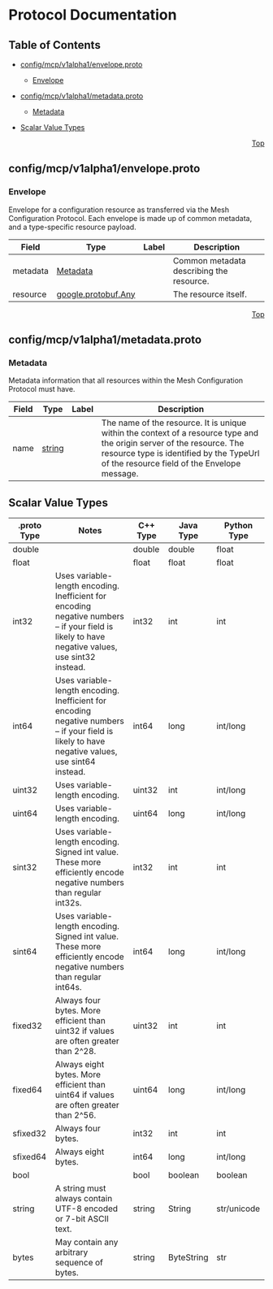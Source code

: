 # Protocol Documentation
<a name="top"/>

## Table of Contents

- [config/mcp/v1alpha1/envelope.proto](#config/mcp/v1alpha1/envelope.proto)
    - [Envelope](#istio.config.mcp.v1alpha1.Envelope)
  
  
  
  

- [config/mcp/v1alpha1/metadata.proto](#config/mcp/v1alpha1/metadata.proto)
    - [Metadata](#istio.config.mcp.v1alpha1.Metadata)
  
  
  
  

- [Scalar Value Types](#scalar-value-types)



<a name="config/mcp/v1alpha1/envelope.proto"/>
<p align="right"><a href="#top">Top</a></p>

## config/mcp/v1alpha1/envelope.proto



<a name="istio.config.mcp.v1alpha1.Envelope"/>

### Envelope
Envelope for a configuration resource as transferred via the Mesh Configuration Protocol.
Each envelope is made up of common metadata, and a type-specific resource payload.


| Field | Type | Label | Description |
| ----- | ---- | ----- | ----------- |
| metadata | [Metadata](#istio.config.mcp.v1alpha1.Metadata) |  | Common metadata describing the resource. |
| resource | [google.protobuf.Any](#google.protobuf.Any) |  | The resource itself. |





 

 

 

 



<a name="config/mcp/v1alpha1/metadata.proto"/>
<p align="right"><a href="#top">Top</a></p>

## config/mcp/v1alpha1/metadata.proto



<a name="istio.config.mcp.v1alpha1.Metadata"/>

### Metadata
Metadata information that all resources within the Mesh Configuration Protocol must have.


| Field | Type | Label | Description |
| ----- | ---- | ----- | ----------- |
| name | [string](#string) |  | The name of the resource. It is unique within the context of a resource type and the origin server of the resource. The resource type is identified by the TypeUrl of the resource field of the Envelope message. |





 

 

 

 



## Scalar Value Types

| .proto Type | Notes | C++ Type | Java Type | Python Type |
| ----------- | ----- | -------- | --------- | ----------- |
| <a name="double" /> double |  | double | double | float |
| <a name="float" /> float |  | float | float | float |
| <a name="int32" /> int32 | Uses variable-length encoding. Inefficient for encoding negative numbers – if your field is likely to have negative values, use sint32 instead. | int32 | int | int |
| <a name="int64" /> int64 | Uses variable-length encoding. Inefficient for encoding negative numbers – if your field is likely to have negative values, use sint64 instead. | int64 | long | int/long |
| <a name="uint32" /> uint32 | Uses variable-length encoding. | uint32 | int | int/long |
| <a name="uint64" /> uint64 | Uses variable-length encoding. | uint64 | long | int/long |
| <a name="sint32" /> sint32 | Uses variable-length encoding. Signed int value. These more efficiently encode negative numbers than regular int32s. | int32 | int | int |
| <a name="sint64" /> sint64 | Uses variable-length encoding. Signed int value. These more efficiently encode negative numbers than regular int64s. | int64 | long | int/long |
| <a name="fixed32" /> fixed32 | Always four bytes. More efficient than uint32 if values are often greater than 2^28. | uint32 | int | int |
| <a name="fixed64" /> fixed64 | Always eight bytes. More efficient than uint64 if values are often greater than 2^56. | uint64 | long | int/long |
| <a name="sfixed32" /> sfixed32 | Always four bytes. | int32 | int | int |
| <a name="sfixed64" /> sfixed64 | Always eight bytes. | int64 | long | int/long |
| <a name="bool" /> bool |  | bool | boolean | boolean |
| <a name="string" /> string | A string must always contain UTF-8 encoded or 7-bit ASCII text. | string | String | str/unicode |
| <a name="bytes" /> bytes | May contain any arbitrary sequence of bytes. | string | ByteString | str |

